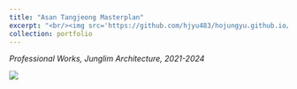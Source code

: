 ```yaml
---
title: "Asan Tangjeong Masterplan"
excerpt: "<br/><img src='https://github.com/hjyu483/hojungyu.github.io/blob/master/images/asan_diagram.png?raw=true'>"
collection: portfolio
---
```


*Professional Works, Junglim Architecture, 2021-2024* <br>

<img src = 'https://github.com/hjyu483/hojungyu.github.io/blob/master/images/Asan_diagram_2.png?raw=true'>
